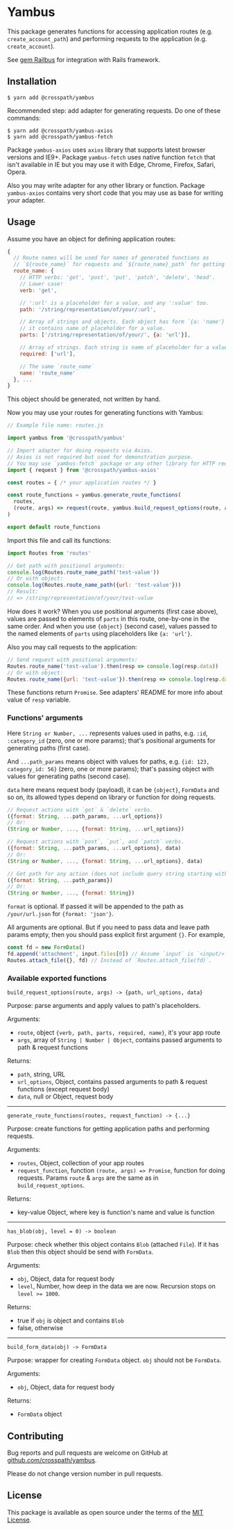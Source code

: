 # Yambus

This package generates functions for accessing application routes (e.g.
`create_account_path`) and performing requests to the application (e.g.
`create_account`).

See [gem Railbus](https://github.com/crosspath/railbus) for integration with
Rails framework.

## Installation

    $ yarn add @crosspath/yambus

Recommended step: add adapter for generating requests. Do one of these commands:

    $ yarn add @crosspath/yambus-axios
    $ yarn add @crosspath/yambus-fetch

Package `yambus-axios` uses `axios` library that supports latest browser
versions and IE9+. Package `yambus-fetch` uses native function `fetch` that
isn't available in IE but you may use it with Edge, Chrome, Firefox, Safari,
Opera.

Also you may write adapter for any other library or function.
Package `yambus-axios` contains very short code that you may use as base
for writing your adapter.

## Usage

Assume you have an object for defining application routes:

```js
{
  // Route names will be used for names of generated functions as
  // `${route_name}` for requests and `${route_name}_path` for getting path.
  route_name: {
    // HTTP verbs: 'get', 'post', 'put', 'patch', 'delete', 'head'.
    // Lower case!
    verb: 'get',

    // ':url' is a placeholder for a value, and any ':value' too.
    path: '/string/representation/of/your/:url',

    // Array of strings and objects. Each object has form `{a: 'name'}`,
    // it contains name of placeholder for a value.
    parts: ['/string/representation/of/your/', {a: 'url'}],

    // Array of strings. Each string is name of placeholder for a value.
    required: ['url'],

    // The same `route_name`
    name: 'route_name'
  }, ...
}
```

This object should be generated, not written by hand.

Now you may use your routes for generating functions with Yambus:

```js
// Example file name: routes.js

import yambus from '@crosspath/yambus'

// Import adapter for doing requests via Axios.
// Axios is not required but used for demonstration purpose.
// You may use `yambus-fetch` package or any other library for HTTP requests.
import { request } from '@crosspath/yambus-axios'

const routes = { /* your application routes */ }

const route_functions = yambus.generate_route_functions(
  routes,
  (route, args) => request(route, yambus.build_request_options(route, args))
)

export default route_functions
```

Import this file and call its functions:

```js
import Routes from 'routes'

// Get path with positional arguments:
console.log(Routes.route_name_path('test-value'))
// Or with object:
console.log(Routes.route_name_path({url: 'test-value'}))
// Result:
// => /string/representation/of/your/test-value
```

How does it work? When you use positional arguments (first case above), values
are passed to elements of `parts` in this route, one-by-one in the same order.
And when you use `{object}` (second case), values passed to the named elements
of `parts` using placeholders like `{a: 'url'}`.

Also you may call requests to the application:

```js
// Send request with positional arguments:
Routes.route_name('test-value').then(resp => console.log(resp.data))
// Or with object:
Routes.route_name({url: 'test-value'}).then(resp => console.log(resp.data))
```

These functions return `Promise`. See adapters' README for more info about
value of `resp` variable.

### Functions' arguments

Here `String or Number, ...` represents values used in paths, e.g.
`:id`, `:category_id` (zero, one or more params); that's positional arguments
for generating paths (first case).

And `...path_params` means object with values for paths, e.g.
`{id: 123, category_id: 56}` (zero, one or more params); that's passing object
with values for generating paths (second case).

`data` here means request body (payload), it can be `{object}`, `FormData` and
so on, its allowed types depend on library or function for doing requests.

```js
// Request actions with `get` & `delete` verbs.
({format: String, ...path_params, ...url_options})
// Or:
(String or Number, ..., {format: String, ...url_options})

// Request actions with `post`, `put`, and `patch` verbs.
({format: String, ...path_params, ...url_options}, data)
// Or:
(String or Number, ..., {format: String, ...url_options}, data)

// Get path for any action (does not include query string starting with '?').
({format: String, ...path_params})
// Or:
(String or Number, ..., {format: String})
```

`format` is optional. If passed it will be appended to the path as
`/your/url.json` for `{format: 'json'}`.

All arguments are optional. But if you need to pass data and leave path params
empty, then you should pass explicit first argument `{}`. For example,

```js
const fd = new FormData()
fd.append('attachment', input.files[0]) // Assume `input` is `<input/>` node.
Routes.attach_file({}, fd) // Instead of `Routes.attach_file(fd)`.
```

### Available exported functions

`build_request_options(route, args) -> {path, url_options, data}`

Purpose: parse arguments and apply values to path's placeholders.

Arguments:

- `route`, object `{verb, path, parts, required, name}`, it's your app route
- `args`, array of `String | Number | Object`, contains passed arguments to
  path & request functions

Returns:

- `path`, string, URL
- `url_options`, Object, contains passed arguments to path & request functions
  (except request body)
- `data`, null or Object, request body

---

`generate_route_functions(routes, request_function) -> {...}`

Purpose: create functions for getting application paths and performing requests.

Arguments:

- `routes`, Object, collection of your app routes
- `request_function`, function `(route, args) => Promise`, function for doing
  requests. Params `route` & `args` are the same as in `build_request_options`.
  
Returns:

- key-value Object, where key is function's name and value is function

---

`has_blob(obj, level = 0) -> boolean`

Purpose: check whether this object contains `Blob` (attached `File`). If it has
`Blob` then this object should be send with `FormData`.

Arguments:

- `obj`, Object, data for request body
- `level`, Number, how deep in the data we are now. Recursion stops on
  `level >= 1000`.
  
Returns:

- true if `obj` is object and contains `Blob`
- false, otherwise

---

`build_form_data(obj) -> FormData`

Purpose: wrapper for creating `FormData` object. `obj` should not be `FormData`.

Arguments:

- `obj`, Object, data for request body
  
Returns:

- `FormData` object

## Contributing

Bug reports and pull requests are welcome on GitHub at
[github.com/crosspath/yambus](https://github.com/crosspath/yambus).

Please do not change version number in pull requests.

## License

This package is available as open source under the terms of
the [MIT License](https://opensource.org/licenses/MIT).
